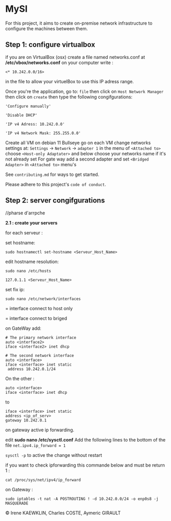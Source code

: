 # MySI

For this project, it aims to create on-premise network infrastructure to configure the machines between them.

## Step 1: configure virtualbox

if you are on VirtualBox (osx) create a file named networks.conf at **/etc/vbox/networks.conf** on your computer write :

`<* 10.242.0.0/16>`

in the file to allow your virtuelBox to use this IP adress range.

Once you're the application, go to: `file` then click on `Host Network Manager`
then click on `create` then type the following congifgurations:

```
'Configure manually'

'Disable DHCP'

'IP v4 Adress: 10.242.0.0'

'IP v4 Network Mask: 255.255.0.0'
```

Create all VM on debian 11 Bullseye
go on each VM
change networks settings at: `Settings` -> `Network` -> `adapter 1`
in the menu of `<Attached to>` choose `<Host-only Adaptater>` and below choose your networks name if it's not already set
For gate way add a second adapter and set `<Bridged Adapter>` in `<Attached to>` menu's

See `contributing.md` for ways to get started.

Please adhere to this project's `code of conduct`.

## Step 2: server congifgurations

//pharse d'arrpche

**2.1 : create your servers**

for each serveur :

set hostname:

```
sudo hostnamectl set-hostname <Serveur_Host_Name>
```

edit hostname resolution:

```
sudo nano /etc/hosts
```

`127.0.1.1 <Serveur_Host_Name>`

set fix ip:

```
sudo nano /etc/network/interfaces
```

**<interface>** = interface connect to host only

**<interface2>** = interface connect to briged

on GateWay add:

```
# The primary network interface
auto <interface2>
iface <interface2> inet dhcp

# The second network interface
auto <interface>
iface <interface> inet static
 address 10.242.0.1/24
```

On the other :

```
auto <interface>
iface <interface> inet dhcp
```

to

```
iface <interface> inet static
address <ip_of_serv>
gateway 10.242.0.1
```

on gateway active ip forwarding.

edit **sudo nano /etc/sysctl.conf**
Add the following lines to the bottom of the file
`net.ipv4.ip_forward = 1`

`sysctl -p` to active the change without restart

if you want to check ipforwarding this commande below and must be return 1 :

```
cat /proc/sys/net/ipv4/ip_forward
```

on Gateway :

```
sudo iptables -t nat -A POSTROUTING ! -d 10.242.0.0/24 -o enp0s8 -j MASQUERADE
```


© Irene KAEWKLIN, Charles COSTE, Aymeric GIRAULT
